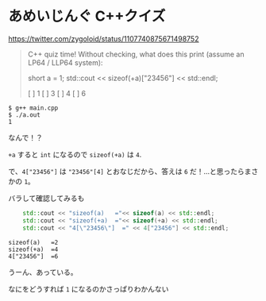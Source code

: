 # あめいじんぐ C++クイズ

https://twitter.com/zygoloid/status/1107740875671498752

> C++ quiz time! Without checking, what does this print (assume an LP64 / LLP64 system):
> 
> short a = 1;
> std::cout << sizeof(+a)["23456"] << std::endl;
>
> [ ] 1
> [ ] 3
> [ ] 4
> [ ] 6
>

```console
$ g++ main.cpp
$ ./a.out
1
```

なんで！？

`+a` すると `int` になるので `sizeof(+a)` は `4`.

で、`4["23456"]` は `"23456"[4]` とおなじだから、答えは `6` だ！…と思ったらまさかの `1`。


バラして確認してみるも

```c++
    std::cout << "sizeof(a)   ="<< sizeof(a) << std::endl;
    std::cout << "sizeof(+a)  ="<< sizeof(+a) << std::endl;
    std::cout << "4[\"23456\"]  =" << 4["23456"] << std::endl;
```

```console
sizeof(a)   =2
sizeof(+a)  =4
4["23456"]  =6
```

うーん、あっている。

なにをどうすれば `1` になるのかさっぱりわかんない
